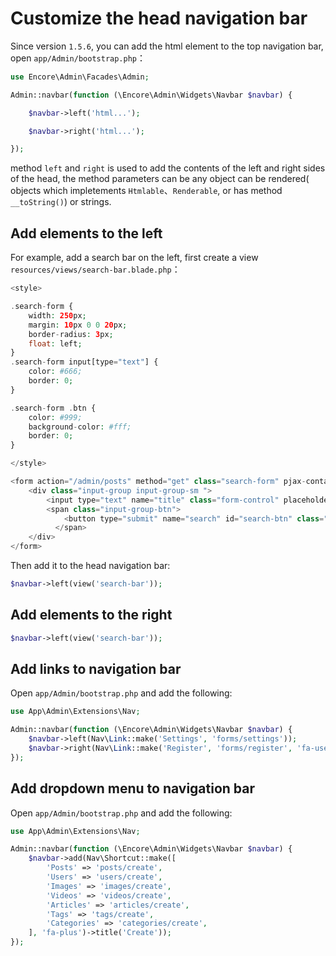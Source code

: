 # Customize the head navigation bar

Since version `1.5.6`, you can add the html element to the top navigation bar,  open `app/Admin/bootstrap.php`：
```php
use Encore\Admin\Facades\Admin;

Admin::navbar(function (\Encore\Admin\Widgets\Navbar $navbar) {

    $navbar->left('html...');

    $navbar->right('html...');

});
```

method `left` and `right` is used to add the contents of the left and right sides of the head, the method parameters can be any object can be rendered( objects which impletements `Htmlable`、`Renderable`, or has method `__toString()`) or strings.

## Add elements to the left

For example, add a search bar on the left, first create a view `resources/views/search-bar.blade.php`：
```php
<style>

.search-form {
    width: 250px;
    margin: 10px 0 0 20px;
    border-radius: 3px;
    float: left;
}
.search-form input[type="text"] {
    color: #666;
    border: 0;
}

.search-form .btn {
    color: #999;
    background-color: #fff;
    border: 0;
}

</style>

<form action="/admin/posts" method="get" class="search-form" pjax-container>
    <div class="input-group input-group-sm ">
        <input type="text" name="title" class="form-control" placeholder="Search...">
        <span class="input-group-btn">
            <button type="submit" name="search" id="search-btn" class="btn btn-flat"><i class="fa fa-search"></i></button>
          </span>
    </div>
</form>
```
Then add it to the head navigation bar:
```php
$navbar->left(view('search-bar'));
```

## Add elements to the right

```php
$navbar->left(view('search-bar'));
```

## Add links to navigation bar

Open `app/Admin/bootstrap.php` and add the following:

```php
use App\Admin\Extensions\Nav;

Admin::navbar(function (\Encore\Admin\Widgets\Navbar $navbar) {
    $navbar->left(Nav\Link::make('Settings', 'forms/settings'));
    $navbar->right(Nav\Link::make('Register', 'forms/register', 'fa-user'));
});
```

## Add dropdown menu to navigation bar

Open `app/Admin/bootstrap.php` and add the following:

```php
use App\Admin\Extensions\Nav;

Admin::navbar(function (\Encore\Admin\Widgets\Navbar $navbar) {
    $navbar->add(Nav\Shortcut::make([
        'Posts' => 'posts/create',
        'Users' => 'users/create',
        'Images' => 'images/create',
        'Videos' => 'videos/create',
        'Articles' => 'articles/create',
        'Tags' => 'tags/create',
        'Categories' => 'categories/create',
    ], 'fa-plus')->title('Create'));
});
```